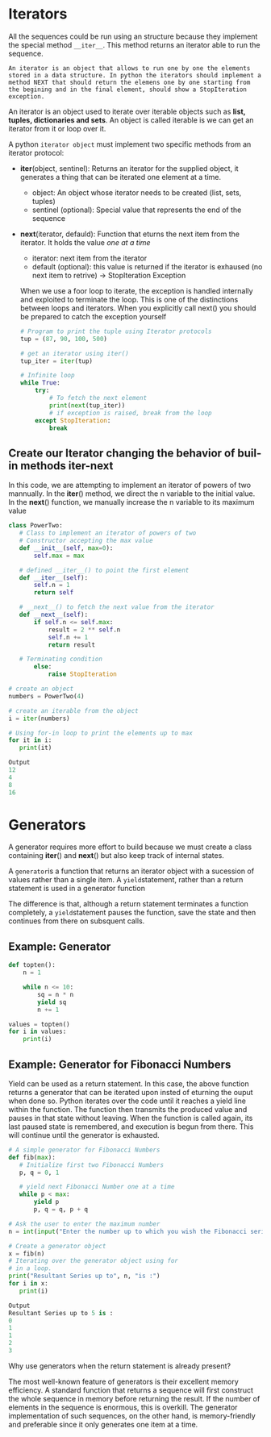 # Iterators

All the sequences could be run using an structure because they implement the special method ```__iter__```. This method returns an iterator able to run the sequence.

    An iterator is an object that allows to run one by one the elements stored in a data structure. In python the iterators should implement a method NEXT that should return the elemens one by one starting from the begining and in the final element, should show a StopIteration exception.

An iterator is an object used to iterate over iterable objects such as **list, tuples, dictionaries and sets**. An object is called iterable is we can get an iterator from it or loop over it.

A python `iterator object` must implement two specific methods from an iterator protocol:
- __iter__(object, sentinel): Returns an iterator for the supplied object, it generates a thing that can be iterated one element at a time.
    - object: An object whose iterator needs to be created (list, sets, tuples)
    - sentinel (optional): Special value that represents the end of the sequence
- __next__(iterator, defauld): Function that eturns the next item from the iterator. It holds the value *one at a time*
    - iterator: next item from the iterator
    - default (optional): this value is returned if the iterator is exhaused (no next item to retrive) -> StopIteration Exception

    When we use a foor loop to iterate, the exception is handled internally and exploited to terminate the loop. This is one of the distinctions between loops and iterators. When you explicitly call next() you should be prepared to catch the exception yourself

    ```py
    # Program to print the tuple using Iterator protocols
    tup = (87, 90, 100, 500)

    # get an iterator using iter()
    tup_iter = iter(tup)

    # Infinite loop
    while True:
        try:
            # To fetch the next element
            print(next(tup_iter))
            # if exception is raised, break from the loop
        except StopIteration:
            break
    
    ```

## Create our Iterator changing the behavior of buil-in methods iter-next
In this code, we are attempting to implement an iterator of powers of two mannually. In the __iter__() method, we direct the n variable to the initial value. In the __next__() function, we manually increase the n variable to its maximum value
```py
class PowerTwo:
   # Class to implement an iterator of powers of two
   # Constructor accepting the max value
   def __init__(self, max=0):
       self.max = max

   # defined __iter__() to point the first element
   def __iter__(self):
       self.n = 1
       return self

   # __next__() to fetch the next value from the iterator
   def __next__(self):
       if self.n <= self.max:
           result = 2 ** self.n
           self.n += 1
           return result

   # Terminating condition
       else:
           raise StopIteration

# create an object
numbers = PowerTwo(4)

# create an iterable from the object
i = iter(numbers)

# Using for-in loop to print the elements up to max
for it in i:
   print(it)

Output
12
4
8
16
```


# Generators
A generator requires more effort to build because we must create a class containing __iter__() and __next__() but also keep track of internal states.

A `generator`is a function that returns an iterator object with a sucession of values rather than a single item. A `yield`statement, rather than a return statement is used in a generator function

The difference is that, although a return statement terminates a function completely, a `yield`statement pauses the function, save the state and then continues from there on subsquent calls.

## Example: Generator

```py
def topten():
    n = 1

    while n <= 10:
        sq = n * n
        yield sq
        n += 1

values = topten()
for i in values:
    print(i)
```

## Example: Generator for Fibonacci Numbers
Yield can be used as a return statement. In this case, the above function returns a generator that can be iterated upon insted of eturning the ouput when done so. Python iterates over the code until it reaches a yield line within the function. The function then transmits the produced value and pauses in that state without leaving. When the function is called again, its last paused state is remembered, and execution is begun from there. This will continue until the generator is exhausted. 

```py
# A simple generator for Fibonacci Numbers
def fib(max):
   # Initialize first two Fibonacci Numbers
   p, q = 0, 1

   # yield next Fibonacci Number one at a time
   while p < max:
       yield p
       p, q = q, p + q

# Ask the user to enter the maximum number
n = int(input("Enter the number up to which you wish the Fibonacci series to be printed: \n"))

# Create a generator object
x = fib(n)
# Iterating over the generator object using for
# in a loop.
print("Resultant Series up to", n, "is :")
for i in x:
   print(i)

Output
Resultant Series up to 5 is :
0
1
1
2
3
```

Why use generators when the return statement is already present?

The most well-known feature of generators is their excellent memory efficiency. A standard function that returns a sequence will first construct the whole sequence in memory before returning the result. If the number of elements in the sequence is enormous, this is overkill. The generator implementation of such sequences, on the other hand, is memory-friendly and preferable since it only generates one item at a time.